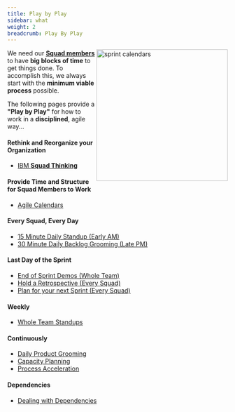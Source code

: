```yaml
---
title: Play by Play
sidebar: what
weight: 2
breadcrumb: Play By Play
---
```


<a href="agile/introduction-to-agile/sprint-calendar"><img src="https://pages.github.ibm.com/watson-health-playbook/resources/images/agileplaybook/calendar-02.png" width="300px" align="right" alt="sprint calendars"></a>

We need our [**Squad members**](../../../dev/agile/ibm-squad-thinking/) to have **big blocks of time** to get things done. To accomplish this, we always start with the **minimum viable process** possible.

The following pages provide a **"Play by Play"** for how to work in a **disciplined**, agile way...

#### Rethink and Reorganize your Organization

- [IBM **Squad Thinking**](../../../dev/agile/ibm-squad-thinking/)

#### Provide Time and Structure for Squad Members to Work

- [Agile Calendars](play-by-play/agile-calendars/)

#### Every Squad, Every Day

- [15 Minute Daily Standup (Early AM)](dplay-by-play/aily-standups/)
- [30 Minute Daily Backlog Grooming (Late PM)](play-by-play/squad-backlog-grooming/)

#### Last Day of the Sprint

- [End of Sprint Demos (Whole Team)](play-by-play/end-of-sprint-demo/)
- [Hold a Retrospective (Every Squad)](play-by-play/retrospectives/)
- [Plan for your next Sprint (Every Squad)](play-by-play/sprint-planning/)

#### Weekly

- [Whole Team Standups](play-by-play/whole-team-standup/)

#### Continuously

- [Daily Product Grooming](play-by-play/product-grooming/)
- [Capacity Planning](play-by-play/capacity-planning/)
- [Process Acceleration](play-by-play/process-acceleration/)

#### Dependencies

- [Dealing with Dependencies](play-by-play/dependencies/)

<!--
#### Process Acceleration

- [Process Acceleration using Value Stream Mapping and Lead/Cycle/Process Time](agile/play-by-play/process-acceleration)

-->
